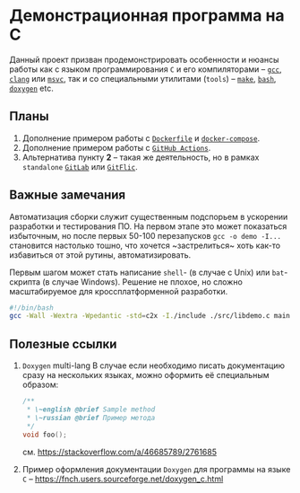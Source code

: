 # Демонстрационная программа на C
Данный проект призван продемонстрировать особенности и нюансы работы как с языком программирования `C` и его компиляторами &ndash; [`gcc`](https://gcc.gnu.org/), [`clang`](https://clang.llvm.org/) или [`msvc`](https://learn.microsoft.com/en-us/cpp/?view=msvc-170), так и со специальными утилитами (`tools`) &ndash; [`make`](https://www.gnu.org/software/make/), [`bash`](https://www.gnu.org/software/bash/), [`doxygen`](https://www.doxygen.nl/) etc.

## Планы
1. Дополнение примером работы с [`Dockerfile`](https://docs.docker.com/engine/reference/builder/) и [`docker-compose`](https://docs.docker.com/get-started/08_using_compose/).
2. Дополнение примером работы с [`GitHub Actions`](https://docs.github.com/ru/actions).
3. Альтернатива пункту **2** &ndash; такая же деятельность, но в рамках `standalone` [`GitLab`](https://about.gitlab.com/install/) или [`GitFlic`](https://gitflic.ru/help/standalone/install).

## Важные замечания
Автоматизация сборки служит существенным подспорьем в ускорении разработки и тестирования ПО. На первом этапе это может показаться избыточным, но после первых 50-100 перезапусков `gcc -o demo -I...` становится настолько тошно, что хочется ~застрелиться~ хоть как-то избавиться от этой рутины, автоматизировать.

Первым шагом может стать написание `shell`- (в случае с Unix) или `bat`-скрипта (в случае Windows). Решение не плохое, но сложно масштабируемое для кроссплатформенной разработки.

```sh
#!/bin/bash
gcc -Wall -Wextra -Wpedantic -std=c2x -I./include ./src/libdemo.c main.c -o demo
```

## Полезные ссылки
 1. `Doxygen` multi-lang
    В случае если необходимо писать документацию сразу на нескольких языках, можно оформить её специальным образом:
    ```c
    /**
     * \~english @brief Sample method
     * \~russian @brief Пример метода
     */
    void foo();
    ```
    см. https://stackoverflow.com/a/46685789/2761685
	
2. Пример оформления документации `Doxygen` для программы на языке `C` &ndash; https://fnch.users.sourceforge.net/doxygen_c.html
